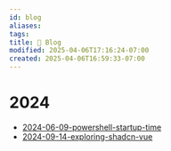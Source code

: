 ```yaml
---
id: blog
aliases: 
tags: 
title: 📝 Blog
modified: 2025-04-06T17:16:24-07:00
created: 2025-04-06T16:59:33-07:00
---
```

# 2024

* [2024-06-09-powershell-startup-time](2024-06-09-powershell-startup-time.md)
* [2024-09-14-exploring-shadcn-vue](2024-09-14-exploring-shadcn-vue.md)